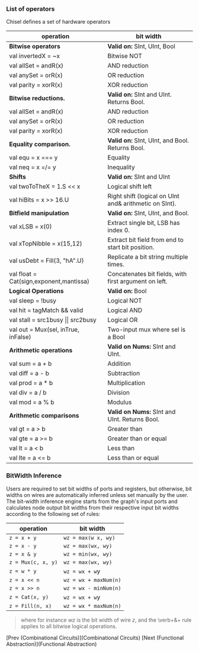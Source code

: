 ### List of operators
Chisel defines a set of hardware operators

| operation        | bit width           |
| ---------        | ---------           |
| **Bitwise operators**                     | **Valid on:** SInt, UInt, Bool    |
| val invertedX = ~x                        | Bitwise NOT |
| val allSet = andR(x)                      | AND reduction                     |     
| val anySet = orR(x)                       | OR reduction                      |   
| val parity = xorR(x)                      | XOR reduction                     |  
| **Bitwise reductions.**                   | **Valid on:** SInt and UInt. Returns Bool. |
| val allSet = andR(x)                      | AND reduction                     |   
| val anySet = orR(x)                       | OR reduction                      |  
| val parity = xorR(x)                      | XOR reduction                     |   
| **Equality comparison.**                  | **Valid on:** SInt, UInt, and Bool. Returns Bool. |
| val equ = x === y                         | Equality                          |
| val neq = x =/= y                         | Inequality                        |
| **Shifts**                                | **Valid on:** SInt and UInt       |
| val twoToTheX = 1.S << x                  | Logical shift left                |
| val hiBits = x >> 16.U                    | Right shift (logical on UInt and& arithmetic on SInt). |  
| **Bitfield manipulation**                 | **Valid on:** SInt, UInt, and Bool. |
| val xLSB = x(0)                           | Extract single bit, LSB has index 0.     |  
| val xTopNibble = x(15,12)                 | Extract bit field from end to start bit position.     |            
| val usDebt = Fill(3, "hA".U)              | Replicate a bit string multiple times.     |               
| val float = Cat(sign,exponent,mantissa)   | Concatenates bit fields, with first argument on left.     |
| **Logical Operations**                    | **Valid on:** Bool                                                                             
| val sleep = !busy                         | Logical NOT                       |       
| val hit = tagMatch && valid               | Logical AND                       |                 
| val stall = src1busy \|\| src2busy          | Logical OR                        |                     
| val out = Mux(sel, inTrue, inFalse)       | Two-input mux where sel is a Bool |                                               
| **Arithmetic operations**                 | **Valid on Nums:** SInt and UInt.  |
| val sum = a + b                           | Addition                           |           
| val diff = a - b                          | Subtraction                        |            
| val prod = a * b                          | Multiplication                     |            
| val div = a / b                           | Division                           |           
| val mod = a % b                           | Modulus                            |           
| **Arithmetic comparisons**                | **Valid on Nums:** SInt and UInt. Returns Bool. |
| val gt = a > b                            | Greater than                       |      
| val gte = a >= b                          | Greater than or equal              |                 
| val lt = a < b                            | Less than                          |   
| val lte = a <= b                          | Less than or equal                 |              


### BitWidth Inference
Users are required to set bit widths of ports and registers, but otherwise,
bit widths on wires are automatically inferred unless set manually by the user.
The bit-width inference engine starts from the graph's input ports and 
calculates node output bit widths from their respective input bit widths according to the following set of rules:

| operation        | bit width           |
| ---------        | ---------           |
| ```z = x + y```        | ```wz = max(w x, wy)```   |
| ```z = x - y```        | ```wz = max(wx, wy)```    |
| ```z = x & y```        | ```wz = min(wx, wy)```    |
| ```z = Mux(c, x, y)``` | ```wz = max(wx, wy)```    |
| ```z = w * y```        | ```wz = wx + w```y        |
| ```z = x << n```       | ```wz = wx + maxNum(n)``` |
| ```z = x >> n```       | ```wz = wx - minNum(n)``` |
| ```z = Cat(x, y)```    | ```wz = wx + w```y        |
| ```z = Fill(n, x)```   | ```wz = wx * maxNum(n)``` |
>where for instance $wz$ is the bit width of wire $z$, and the \verb+&+
rule applies to all bitwise logical operations.

[Prev (Combinational Circuits)](Combinational Circuits)  [Next (Functional Abstraction)](Functional Abstraction)